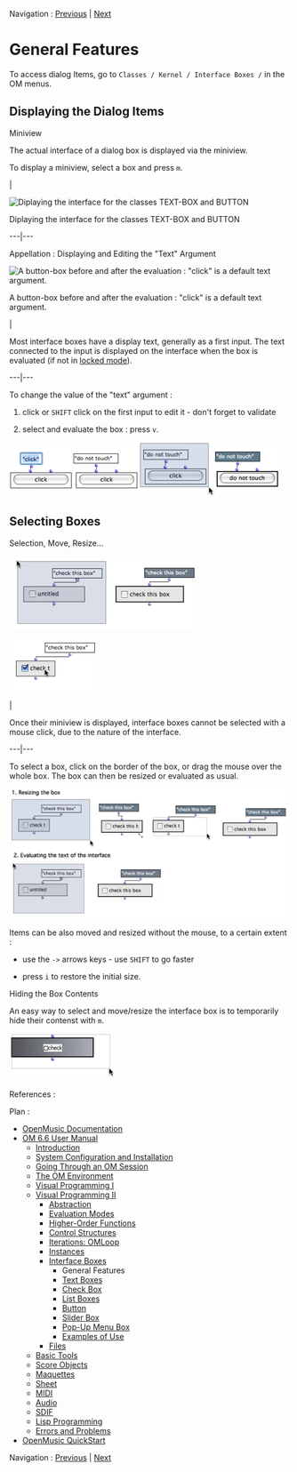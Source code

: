 
Navigation : [Previous](InterfaceBoxes "page précédente\(Interface
Boxes\)") | [Next](TextBoxes "Next\(Text Boxes\)")

# General Features

To access dialog Items, go to `Classes / Kernel / Interface Boxes /` in the OM
menus.

## Displaying the Dialog Items

Miniview

The actual interface of a dialog box is displayed via the miniview.

To display a miniview, select a box and press `m`.

|

![Diplaying the interface for the classes TEXT-BOX and
BUTTON](../res/diboxview.png)

Diplaying the interface for the classes TEXT-BOX and BUTTON  
  
---|---  
  
Appellation : Displaying and Editing the "Text" Argument

![A button-box before and after the evaluation : "click" is a default text
argument.](../res/untitled2.png)

A button-box before and after the evaluation : "click" is a default text
argument.

|

Most interface boxes have a display text, generally as a first input. The text
connected to the input is displayed on the interface when the box is evaluated
(if not in [locked mode](LockMode)).  
  
---|---  
  
To change the value of the "text" argument  :

  1. click or `SHIFT` click on the first input to edit it - don't forget to validate

  2. select and evaluate the box : press `v`. 

![](../res/changename.png)

## Selecting Boxes

Selection, Move, Resize...

![](../res/name.png)

![](../res/no1.png)

|

Once their miniview is displayed, interface boxes cannot be selected with a
mouse click, due to the nature of the interface.  
  
---|---  
  
To select a box, click on the border of the box, or drag the mouse over the
whole box. The box can then be resized or evaluated as usual.

![](../res/res.png)

Items can be also moved and resized without the mouse, to a certain extent :

  * use the `->` arrows keys - use `SHIFT` to go faster

  * press `i` to restore the initial size.

Hiding the Box Contents

An easy way to select and move/resize the interface box is to temporarily hide
their contenst with `m`.

![](../res/resizeuntitled1.png)

References :

Plan :

  * [OpenMusic Documentation](OM-Documentation)
  * [OM 6.6 User Manual](OM-User-Manual)
    * [Introduction](00-Sommaire)
    * [System Configuration and Installation](Installation)
    * [Going Through an OM Session](Goingthrough)
    * [The OM Environment](Environment)
    * [Visual Programming I](BasicVisualProgramming)
    * [Visual Programming II](AdvancedVisualProgramming)
      * [Abstraction](Abstraction)
      * [Evaluation Modes](EvalModes)
      * [Higher-Order Functions](HighOrder)
      * [Control Structures](Control)
      * [Iterations: OMLoop](OMLoop)
      * [Instances](Instances)
      * [Interface Boxes](InterfaceBoxes)
        * General Features
        * [Text Boxes](TextBoxes)
        * [Check Box](CheckBox)
        * [List Boxes](ListBoxes)
        * [Button](Button)
        * [Slider Box](Slider)
        * [Pop-Up Menu Box](MenuBoxes)
        * [Examples of Use](InterfaceExample)
      * [Files](Files)
    * [Basic Tools](BasicObjects)
    * [Score Objects](ScoreObjects)
    * [Maquettes](Maquettes)
    * [Sheet](Sheet)
    * [MIDI](MIDI)
    * [Audio](Audio)
    * [SDIF](SDIF)
    * [Lisp Programming](Lisp)
    * [Errors and Problems](errors)
  * [OpenMusic QuickStart](QuickStart-Chapters)

Navigation : [Previous](InterfaceBoxes "page précédente\(Interface
Boxes\)") | [Next](TextBoxes "Next\(Text Boxes\)")

